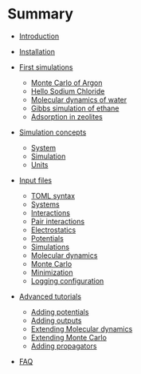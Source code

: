 # Summary

- [Introduction](intro.md)
- [Installation](installation.md)

- [First simulations](tutorial/intro.md)
    - [Monte Carlo of Argon](tutorial/argon.md)
    - [Hello Sodium Chloride](tutorial/nacl.md)
    - [Molecular dynamics of water](tutorial/water.md)
    - [Gibbs simulation of ethane]()
    - [Adsorption in zeolites]()

- [Simulation concepts](concepts/intro.md)
    - [System](concepts/system.md)
    - [Simulation](concepts/simulation.md)
    - [Units](concepts/units.md)

- [Input files](input/intro.md)
    - [TOML syntax]()
    - [Systems](input/systems.md)
    - [Interactions](input/interactions.md)
    - [Pair interactions](input/pairs.md)
    - [Electrostatics](input/electrostatic.md)
    - [Potentials](input/potentials.md)
    - [Simulations](input/simulations.md)
    - [Molecular dynamics](input/md.md)
    - [Monte Carlo](input/mc.md)
    - [Minimization](input/min.md)
    - [Logging configuration](input/log.md)

- [Advanced tutorials]()
    - [Adding potentials]()
    - [Adding outputs]()
    - [Extending Molecular dynamics]()
    - [Extending Monte Carlo]()
    - [Adding propagators]()

- [FAQ](faq.md)
